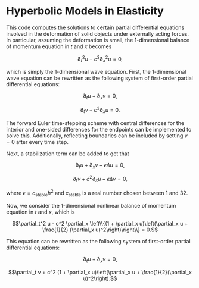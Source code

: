 # Hyperbolic Models in Elasticity
This code computes the solutions to certain partial differential equations involved in the deformation of solid objects under externally acting forces. In particular, assuming the deformation is small, the 1-dimensional balance of momentum equation in $t$ and $x$ becomes

$$\partial_t^2 u - c^2 \partial_x^2 u = 0,$$

which is simply the 1-dimensional wave equation. First, the 1-dimensional wave equation can be rewritten as the following system of first-order partial differential equations:

$$\partial_t u + \partial_x v = 0,$$

$$\partial_t v + c^2 \partial_x u = 0.$$

The forward Euler time-stepping scheme with central differences for the interior and one-sided differences for the endpoints can be implemented to solve this. Additionally, reflecting boundaries can be included by setting $v = 0$ after every time step.

Next, a stabilization term can be added to get that

$$\partial_t u + \partial_x v - \epsilon \Delta u = 0,$$

$$\partial_t v + c^2 \partial_x u - \epsilon \Delta v = 0,$$

where $\epsilon = c_\text{stable} h^2$ and $c_\text{stable}$ is a real number chosen between $1$ and $32$.

Now, we consider the 1-dimensional nonlinear balance of momentum equation in $t$ and $x$, which is

$$\partial_t^2 u - c^2 \partial_x \left\\{(1 + \partial_x u)\left(\partial_x u + \frac{1}{2} (\partial_x u)^2\right)\right\\} = 0.$$

This equation can be rewritten as the following system of first-order partial differential equations:

$$\partial_t u + \partial_x v = 0,$$

$$\partial_t v + c^2 (1 + \partial_x u)\left(\partial_x u + \frac{1}{2}(\partial_x u)^2\right).$$




